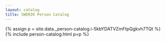 ```yaml
---
layout: catalog
title: SWERIK Person Catalog
---
```

{% assign p = site.data._person-catalog.i-5kbYDATVZmFtpQgkvh7TQt %}
{% include person-catalog.html p=p %}

